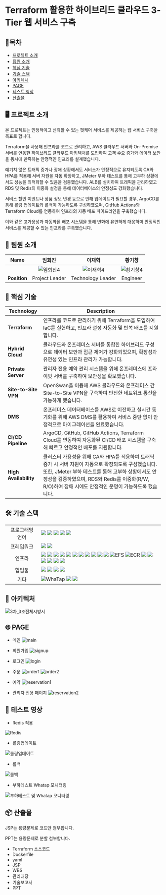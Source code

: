 # Terraform 활용한 하이브리드 클라우드 3-Tier 웹 서비스 구축

## 📑목차
- [프로젝트 소개](#-프로젝트-소개)  
- [팀원 소개](#-팀원-소개)  
- [핵심 기술](#-핵심-기술)  
- [기술 스택](#-기술-스택)  
- [아키텍처](#-아키텍처)  
- [PAGE](#-page)  
- [테스트 영상](#-테스트-영상)  
- [산출물](#-산출물)

## 🖥️ 프로젝트 소개

본 프로젝트는 안정적이고 신뢰할 수 있는 펫케어 서비스를 제공하는 웹 서비스 구축을 목표로 합니다.

Terraform을 사용해 인프라를 코드로 관리하고, AWS 클라우드 서버와 On-Premise 서버를 연동한 하이브리드 클라우드 아키텍처를 도입하여 고객 수요 증가와 데이터 보안을 동시에 만족하는 안정적인 인프라를 설계했습니다.

예기치 않은 트래픽 증가나 장애 상황에서도 서비스가 안정적으로 유지되도록 CA와 HPA를 적용해 서버 자원을 자동 확장하고, JMeter 부하 테스트를 통해 고부하 상황에서도 성능을 최적화할 수 있음을 검증했습니다. ALB를 설치하여 트래픽을 관리하였고 RDS 및 Redis의 이중화 설정을 통해 데이터베이스의 안정성도 강화했습니다.

서비스 할인 이벤트나 상품 정보 변경 등으로 인해 업데이트가 필요할 경우, ArgoCD를 통해 롤링 업데이트와 롤백이 가능하도록 구성하였으며, GitHub Actions와 Terraform Cloud를 연동하여 인프라의 자동 배포 파이프라인을 구축했습니다.

이와 같은 고가용성과 자동화된 배포 시스템을 통해 변화에 유연하게 대응하며 안정적인 서비스를 제공할 수 있는 인프라를 구축했습니다.



## 🙂 팀원 소개

| Name | 임희진 | 이재혁 | 황기창 |
| :------------: | :------------: | :------------: | :------------: |
|  | ![임희진4](https://github.com/user-attachments/assets/685032f2-ef80-4e27-b0e4-b1e7c1de232b) | ![이재혁4](https://github.com/user-attachments/assets/ae5f9148-cb99-4322-8563-c120e89a7b8f) | ![황기창4](https://github.com/user-attachments/assets/7d7f190c-9ed3-4109-8361-b85141b9f88e) |
| __Position__ | Project Leader | Technology Leader| Engineer|



## 🚀 핵심 기술
| Technology            | Description          |
|-----------------------|---------------------------------------------------------------------------------------------------|
| **Terraform**         | 인프라를 코드로 관리하기 위해 Terraform을 도입하여 IaC를 실현하고, 인프라 설정 자동화 및 반복 배포를 지원합니다. |
| **Hybrid Cloud**      | 클라우드와 온프레미스 서버를 통합한 하이브리드 구성으로 데이터 보안과 접근 제어가 강화되었으며, 확장성과 유연성 있는 인프라 관리가 가능합니다. |
| **Private Server**    | 관리자 전용 예약 관리 시스템을 위해 온프레미스에 프라이빗 서버를 구축하여 보안성을 확보했습니다. |
| **Site-to-Site VPN** | OpenSwan을 이용해 AWS 클라우드와 온프레미스 간 Site-to-Site VPN을 구축하여 안전한 네트워크 통신을 가능하게 했습니다. |
| **DMS**            | 온프레미스 데이터베이스를 AWS로 이전하고 실시간 동기화를 위해 AWS DMS를 활용하여 서비스 중단 없이 안정적으로 마이그레이션을 완료했습니다. |
| **CI/CD Pipeline** | ArgoCD, GitHub, GitHub Actions, Terraform Cloud를 연동하여 자동화된 CI/CD 배포 시스템을 구축해 빠르고 안정적인 배포를 지원합니다. |
| **High Availability** | 클러스터 가용성을 위해 CA와 HPA를 적용하여 트래픽 증가 시 서버 자원이 자동으로 확장되도록 구성했습니다. 또한, JMeter 부하 테스트를 통해 고부하 상황에서도 안정성을 검증하였으며, RDS와 Redis를 이중화(R/W, R/O)하여 장애 시에도 안정적인 운영이 가능하도록 했습니다. |



## 🛠 기술 스택

<table>
<tr>
 <td align="center">프로그래밍 언어</td>
 <td>
  <img src="https://img.shields.io/badge/JavaScript-F7DF1E?style=for-the-badge&logo=JavaScript&logoColor=ffffff"/> <!--Java Script-->  
  <img src="https://img.shields.io/badge/Java-orange?style=for-the-badge&logo=Java&logoColor=white"/> <!--Java-->  
  <img src="https://img.shields.io/badge/html5-E34F26?style=for-the-badge&logo=html5&logoColor=white"/> <!--Html-->   
  <img src="https://img.shields.io/badge/css-1572B6?style=for-the-badge&logo=css3&logoColor=white"/> <!--Css-->  
  <img src="https://img.shields.io/badge/SQL-4479A1?style=for-the-badge&logo=MySQL&logoColor=white"/> <!--Sql-->  
 </td>
</tr>

<tr>
 <td align="center">프레임워크</td>
 <td>
  <img src="https://img.shields.io/badge/JSP-FF5F00?style=for-the-badge&logo=Java&logoColor=white"/> <!--Jsp-->  
  <img src="https://img.shields.io/badge/Spring-6DB33F?style=for-the-badge&logo=Spring&logoColor=ffffff"/> <!--Spring-->  
 </td>
</tr>

<tr>
 <td align="center">인프라</td>
 <td>
  <img src="https://img.shields.io/badge/AWS-%23FF9900.svg?style=for-the-badge&logo=amazon-aws&logoColor=white"/> <!--AWS-->  
  <img src="https://img.shields.io/badge/terraform-000000?style=for-the-badge&logo=terraform&logoColor=#844FBA"/> <!--Terraform-->
  <img src="https://img.shields.io/badge/Kubernetes-326CE5?style=for-the-badge&logo=Kubernetes&logoColor=white"/> <!--Kubernetes-->  
  <img src="https://img.shields.io/badge/amazoneks-000000?style=for-the-badge&logo=amazoneks53&logoColor=#FF9900"/> <!--EKS-->
  <img src="https://img.shields.io/badge/Ubuntu-E95420?style=for-the-badge&logo=Ubuntu&logoColor=white"/> <!--Ubuntu-->   
  <img src="https://img.shields.io/badge/docker-2496ED?style=for-the-badge&logo=docker&logoColor=ffffff"/> <!--Docker-->
  <img src="https://img.shields.io/badge/nginx-009639?style=for-the-badge&logo=nginx&logoColor=white"/> <!--Nginx-->
  <img src="https://img.shields.io/badge/tomcat-F8DC75?style=for-the-badge&logo=apachetomcat&logoColor=black"/> <!--Tomcat--> 
  <img src="https://img.shields.io/badge/amazonrds-000000?style=for-the-badge&logo=amazonrds&logoColor=#527FFF"/> <!--RDS-->  
  <img src="https://img.shields.io/badge/Redis-DC382D?style=for-the-badge&logo=Redis&logoColor=white"/> <!--Redis-->  
  <img src="https://img.shields.io/badge/Amazon%20EC2-FF9900?style=for-the-badge&logo=Amazon%20EC2&logoColor=white"/> <!--EC2-->
  <img src="https://img.shields.io/badge/EFS-FF9900?style=for-the-badge&logo=amazon-aws&logoColor=white" alt="EFS"/> <!--EFS-->
  <img src="https://img.shields.io/badge/Amazon_ECR-FF4F00?style=for-the-badge&logo=amazon-aws&logoColor=white" alt="ECR"/> <!--ECR-->
  <img src="https://img.shields.io/badge/linux-FCC624?style=for-the-badge&logo=linux&logoColor=black"/> <!--Linux--> 
  <img src="https://img.shields.io/badge/OpenSwan-006F7A?style=for-the-badge&logo=OpenSwan&logoColor=white"/> <!--OpenSwan-->
  <img src="https://img.shields.io/badge/MariaDB-003545?style=for-the-badge&logo=mariadb&logoColor=white"/> <!--MariaDB-->
  <img src="https://img.shields.io/badge/amazonroute53-000000?style=for-the-badge&logo=amazonroute53&logoColor=#8C4FFF"/> <!--Route53-->
  <img src="https://img.shields.io/badge/AWS%20ALB-FF9900?style=for-the-badge&logo=amazon-aws&logoColor=white"/> <!--ALB-->
  <img src="https://img.shields.io/badge/ArgoCD-3C7C7B?style=for-the-badge&logo=argo&logoColor=white"/> <!--ArgoCD-->
 </td>
</tr>

<tr>
 <td align="center">협업툴</td>
 <td>
  <img src="https://img.shields.io/badge/Git-F05032?style=for-the-badge&logo=Git&logoColor=white"/> <!--Git-->  
  <img src="https://img.shields.io/badge/GitHub-181717?style=for-the-badge&logo=GitHub&logoColor=white"/> <!--GitHub-->
  <img src="https://img.shields.io/badge/GitHub Actions-2088FF?style=for-the-badge&logo=GitHub Actions&logoColor=white"/> <!--GitHub Action-->
  <img src="https://img.shields.io/badge/Terraform%20Cloud-7B42BC?style=for-the-badge&logo=terraform&logoColor=white"/> <!--Terraform Cloud-->
 </td>
</tr>

<tr>
 <td align="center">기타</td>
 <td>
  <img src="https://img.shields.io/badge/WhaTap-25D366?style=for-the-badge&logo=whatsapp&logoColor=white" alt="WhaTap"/> <!--WhaTap--> 
  <img src="https://img.shields.io/badge/Notion-000000?style=for-the-badge&logo=Notion&logoColor=white"/> <!--Notion-->  
  <img src="https://img.shields.io/badge/JSON-000000?style=for-the-badge&logo=json&logoColor=white"/> <!--Json-->  
 </td>
</tr>
</table>



## 🧱 아키텍처
![3차_3조전체시방서](https://github.com/user-attachments/assets/afa3839c-6442-4190-8153-7a8bcc13f981)



## 🌐 PAGE
* 메인
![main](https://github.com/user-attachments/assets/96d12c60-303f-43aa-878d-529cfa3af879)

* 회원가입
![signup](https://github.com/user-attachments/assets/71703698-b275-4023-8522-18d7b6ccf3a6)

* 로그인
![login](https://github.com/user-attachments/assets/9677e526-100e-4d74-b66b-da97f03ea029)

* 주문
![order1](https://github.com/user-attachments/assets/398a3a1b-84e2-44d7-9fac-27a0a931407d)
![order2](https://github.com/user-attachments/assets/38142566-6c7a-49b3-92e1-209ba20982f2)

* 예약
![reservation1](https://github.com/user-attachments/assets/611ceb9d-7467-4364-a23b-c77bd22181d9)

* 관리자 전용 페이지
![reservation2](https://github.com/user-attachments/assets/7ca37b6d-2539-4af0-8878-598bf6df85e9)

## 🧪 테스트 영상
* Redis 적용

![Redis](https://github.com/user-attachments/assets/d0b62eff-ca75-41e2-92fc-bb868ea6b2af)

* 롤링업데이트

![롤링업데이트](https://github.com/user-attachments/assets/8879a8f5-8b1d-4337-9db5-1b95d9228102)

* 롤백

![롤백](https://github.com/user-attachments/assets/be4272cf-b9fe-4a7d-a445-3305287a3a4b)

* 부하테스트 Whatap 모니터링

![부하테스트 및 Whatap 모니터링](https://github.com/user-attachments/assets/7e8a17ec-01e2-4bca-b3fc-5a756d373f3c)


## 📦 산출물
JSP는 용량문제로 코드만 첨부합니다.

PPT는 용량문제로 분할 첨부합니다.

* Terraform 소스코드
* Dockerfile
* yaml
* JSP
* WBS
* 관리대장
* 기술보고서
* PPT
